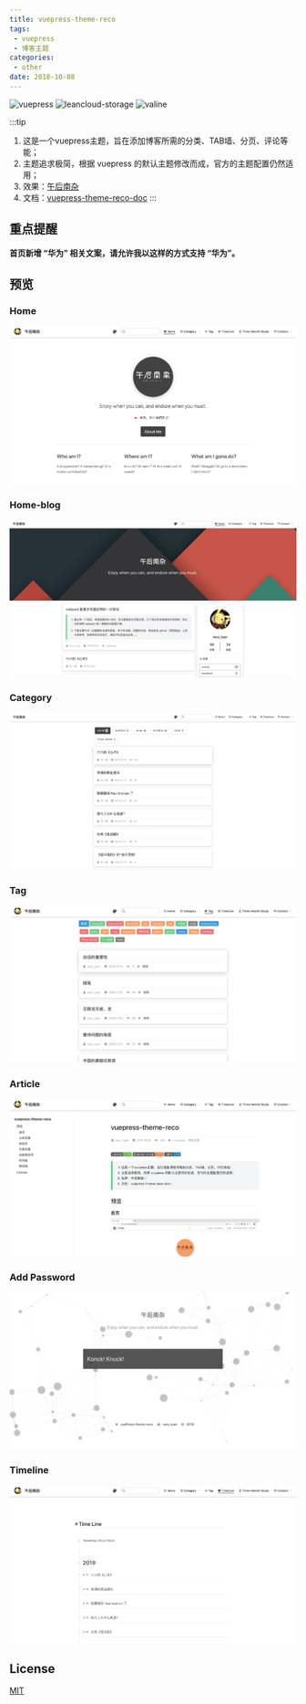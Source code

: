 ```yaml
---
title: vuepress-theme-reco
tags:
 - vuepress
 - 博客主题
categories: 
 - other
date: 2018-10-08
---
```


![vuepress](https://img.shields.io/badge/vuepress-0.14.8-brightgreen.svg)
![leancloud-storage](https://img.shields.io/badge/leancloud--storage-3.10.1-orange.svg)
![valine](https://img.shields.io/badge/valine-1.3.4-blue.svg)


:::tip
1. 这是一个vuepress主题，旨在添加博客所需的分类、TAB墙、分页、评论等能；<br>
2. 主题追求极简，根据 vuepress 的默认主题修改而成，官方的主题配置仍然适用；<br>
3. 效果：[午后南杂](https://www.recoluan.com)  <br>
4. 文档：[vuepress-theme-reco-doc](https://vuepress-theme-reco.recoluan.com)
:::

<!-- more -->

## 重点提醒

**首页新增 “华为” 相关文案，请允许我以这样的方式支持 “华为”。**

## 预览

### Home
![home.png](../../images/1.png)

### Home-blog
![home.png](../../images/1-2.png)


### Category
![category.png](../../images/2.png)


### Tag
![tag.png](../../images/3.png)


### Article
![article.png](../../images/4.png)

### Add Password

![password.png](../../images/5.png)

### Timeline

![timeline.png](../../images/6.png)


## License
[MIT](https://github.com/recoluan/vuepress-theme-reco/blob/master/LICENSE)
